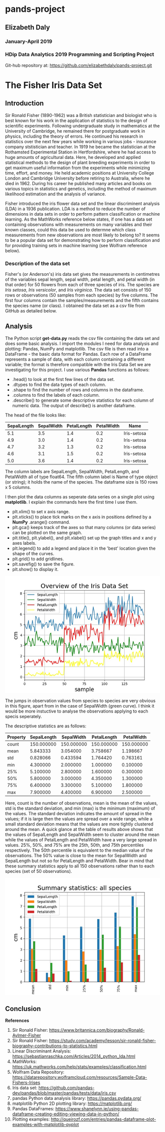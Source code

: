 # pands-project
## Elizabeth Daly
### January-April 2019
### HDip Data Analytics 2019 Programming and Scripting Project

Git-hub repository at:
https://github.com/elizabethdaly/pands-project.git

# The Fisher Iris Data Set

## Introduction
Sir Ronald Fisher (1890-1962) was a British statistician and biologist who is best known for his work in the application of statistics to the design of scientific experiments. Following undergraduate study in mathematics at the University of Cambridge, he remained there for postgraduate work in physics, including the theory of errors. He continued his research in statistics over the next few years while working in various jobs - insurance company ststistician and teacher. In 1919 he became the statistician at the Rothamsted Experimental Station in Hertfordshire, where he had access to huge amounts of agricultural data. Here, he developed and applied statistical methods to the design of plant breeding experiments in order to get maximum useful information from the experiments while minimizing time, effort, and money. He held academic positions at University College London and Cambridge University before retiring to Australia, where he died in 1962. During his career he published many articles and books on various topics in statistics and genetics, including the method of maximum likelihood estimation and the analysis of variance.

Fisher introduced the iris flower data set and the linear discriminent analysis (LDA) in a 1936 publication. LDA is a method to reduce the number of dimensions in data sets in order to perform pattern classification or machine learning. As the MathWorks reference below states, if one has a data set containing observations with measurements on many variables and their known classes, could this data be used to determne which class measurements from new  observations are most likely to belong to? It seems to be a popular data set for demonstrating how to perform classification and for providing training sets in machine learning (see Wolfram reference below).  

### Description of the data set
Fisher's (or Anderson's) iris data set gives the measurements in centimetres of the variables sepal length, sepal width, petal length, and petal width (in that order) for 50 flowers from each of three species of iris. The species are _Iris setosa_, _Iris versicolor_, and _Iris virginica_. The data set consists of 150 rows or observations (50 samples from each species) by five columns. The first four columns contain the samples/measurements and the fifth contains the species name (or class). I obtained the data set as a csv file from GitHub as detailed below.

## Analysis
The Python script **get-data.py** reads the csv file containing the data set and does some basic analysis. I import the modules I need for data analysis and plotting: Pandas, NumPy and matplotlib. The csv file is then read into a DataFrame - the basic data format for Pandas. Each row of a DataFrame represents a sample of data, with each column containing a different variable; the format is therefore compatible with the Iris Data Set we are investigating for this project. I use various **Pandas** functions as follows:
* .head() to look at the first few lines of the data set.
* .dtypes to find the data types of each column.
* .shape to find the number of rows and columns in the dataframe.
* .columns to find the labels of each column.
* .describe() to generate some descriptive statistics for each column of numeric data. The output of describe() is another dataframe.

The head of the file looks like:

SepalLength | SepalWidth | PetalLength | PetalWidth | Name
------------|------------|-------------|------------|-----
5.1 | 3.5 | 1.4 | 0.2 | Iris-setosa
4.9 | 3.0 | 1.4 | 0.2 | Iris-setosa
4.7 | 3.2 | 1.3 | 0.2 | Iris-setosa
4.6 | 3.1 | 1.5 | 0.2 | Iris-setosa
5.0 | 3.6 | 1.4 | 0.2 | Iris-setosa

The column labels are SepalLength, SepalWidth, PetalLength, and PetalWidth all of type float64. The fifth column label is Name of type object (or string); it holds the name of the species. The dataframe size is 150 rows x 5 columns.

I then plot the data columns as seperate data series on a single plot using **matplotlib**. I explain the commands here the first time I use them.
* plt.xlim() to set x axis range.
* plt.xticks() to place tick marks on the x axis in positions defined by a **NumPy** .arange() command.
* plt.gca() keeps track of the axes so that many columns (or data series) can be plotted on the same graph.
* plt.title(), plt.ylabel(), and plt.xlabel() set up the graph titles and x and y axes labels.
* plt.legend() to add a legend and place it in the 'best' location given the shape of the curves.
* plt.grid() to add gridlines.
* plt.savefig() to save the figure.
* plt.show() to display it.

![Data overview](Overview.jpeg)

The jumps in observation values from species to species are very obvious in this figure, apart from in the case of SepalWidth (green curve). I think it would be more instuctive to analyse the observations applying to each specis seperately.

The descriptive statistics are as follows:

Property |SepalLength | SepalWidth | PetalLength | PetalWidth
---------|------------|------------|-------------|-----------
count | 150.000000 |150.000000 | 150.000000 | 150.000000
mean | 5.843333 | 3.054000 | 3.758667 | 1.198667
std | 0.828066 | 0.433594 | 1.764420 | 0.763161
min | 4.300000 | 2.000000 | 1.000000 | 0.100000
25% | 5.100000 | 2.800000 | 1.600000 | 0.300000
50% | 5.800000 | 3.000000 | 4.350000 | 1.300000
75% | 6.400000 | 3.300000 | 5.100000 | 1.800000
max | 7.900000 | 4.400000 | 6.900000 | 2.500000

Here, count is the number of observations, mean is the mean of the values, std is the standard deviation, and min (max) is the minimum (maximum) of the values. The standard deviation indicates the amount of spread in the values; if it is large then the values are spread over a wide range, while a small standard deviation means that the values are more tightly clustered around the mean. A quick glance at the table of results above shows that the values of SepalLength and  SepalWidth seem to cluster around the mean while the values of PetalLength and PetalWidth have a very large spread in values. 25%, 50%, and 75% are the 25th, 50th, and 75th percentiles respectively. The 50th percentile is equivalent to the median value of the observations. The 50% value is close to the mean for SepalWidth and SepalLength but not so for PetalLength and PetalWidth. Bear in mind that these summary statistics apply to all 150 observations rather than to each species (set of 50 observations).

![Summary statistics all species](SummaryStats.jpeg)

## Conclusion

**References**
1. Sir Ronald Fisher: https://www.britannica.com/biography/Ronald-Aylmer-Fisher 
2. Sir Ronald Fisher: https://study.com/academy/lesson/sir-ronald-fisher-biography-contributions-to-statistics.html
3. Linear Discriminant Analysis: https://sebastianraschka.com/Articles/2014_python_lda.html
4. MathWorks: https://uk.mathworks.com/help/stats/examples/classification.html
5. Wolfram Data Repository: https://datarepository.wolframcloud.com/resources/Sample-Data-Fishers-Irises
6. Iris data set: https://github.com/pandas-dev/pandas/blob/master/pandas/tests/data/iris.csv
7. pandas Python data analysis library: https://pandas.pydata.org/
8. matplotlib Python 2D plotting library: https://matplotlib.org/
9. Pandas DataFrames: https://www.shanelynn.ie/using-pandas-dataframe-creating-editing-viewing-data-in-python/
10. Plotting examples: http://queirozf.com/entries/pandas-dataframe-plot-examples-with-matplotlib-pyplot

